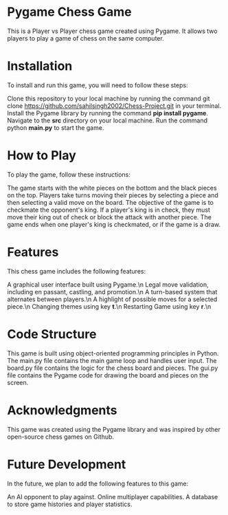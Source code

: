 # Pygame Chess Game

This is a Player vs Player chess game created using Pygame. It allows two players to play a game of chess on the same computer.

# Installation

To install and run this game, you will need to follow these steps:

Clone this repository to your local machine by running the command git clone https://github.com/sahilsingh2002/Chess-Project.git in your terminal.
Install the Pygame library by running the command **pip install pygame**.
Navigate to the **src** directory on your local machine.
Run the command python **main.py** to start the game.

# How to Play

To play the game, follow these instructions:

The game starts with the white pieces on the bottom and the black pieces on the top.
Players take turns moving their pieces by selecting a piece and then selecting a valid move on the board.
The objective of the game is to checkmate the opponent's king.
If a player's king is in check, they must move their king out of check or block the attack with another piece.
The game ends when one player's king is checkmated, or if the game is a draw.

# Features

This chess game includes the following features:

A graphical user interface built using Pygame.\n
Legal move validation, including en passant, castling, and promotion.\n
A turn-based system that alternates between players.\n
A highlight of possible moves for a selected piece.\n
Changing themes using key **t**.\n
Restarting Game using key **r**.\n

# Code Structure

This game is built using object-oriented programming principles in Python. The main.py file contains the main game loop and handles user input. The board.py file contains the logic for the chess board and pieces. The gui.py file contains the Pygame code for drawing the board and pieces on the screen.

# Acknowledgments

This game was created using the Pygame library and was inspired by other open-source chess games on Github.

# Future Development

In the future, we plan to add the following features to this game:

An AI opponent to play against.
Online multiplayer capabilities.
A database to store game histories and player statistics.
